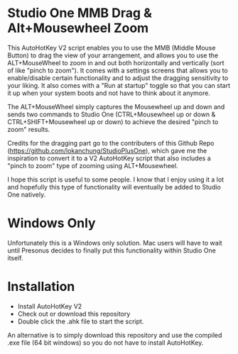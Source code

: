 # Studio One MMB Drag &amp; Alt+Mousewheel Zoom

This AutoHotKey V2 script enables you to use the MMB (Middle Mouse Button) to drag the view of your arrangement, and allows you to use the ALT+MouseWheel to zoom in and out both horizontally and vertically (sort of like "pinch to zoom"). It comes with a settings screens that allows you to enable/disable certain functionality and to adjust the dragging sensitivity to your liking. It also comes with a "Run at startup" toggle so that you can start it up when your system boots and not have to think about it anymore.

The ALT+MouseWheel simply captures the Mousewheel up and down and sends two commands to Studio One (CTRL+Mousewheel up or down & CTRL+SHIFT+Mousewheel up or down) to achieve the desired "pinch to zoom" results.

Credits for the dragging part go to the contributers of this Github Repo (https://github.com/lokanchung/StudioPlusOne), which gave me the inspiration to convert it to a V2 AutoHotKey script that also includes a "pinch to zoom" type of zooming using ALT+Mousewheel.

I hope this script is useful to some people. I know that I enjoy using it a lot and hopefully this type of functionality will eventually be added to Studio One natively.

# Windows Only
Unfortunately this is a Windows only solution. Mac users will have to wait until Presonus decides to finally put this functionality within Studio One itself.

# Installation
* Install AutoHotKey V2
* Check out or download this repository
* Double click the .ahk file to start the script.

An alternative is to simply download this repository and use the compiled .exe file (64 bit windows) so you do not have to install AutoHotKey.
